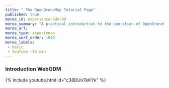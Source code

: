 ```yaml
---
title: " The OpenDroneMap Tutorial Page"
published: true
morea_id: experience-odm-09
morea_summary: "A practical introduction to the operation of OpenDroneMap"
morea_url:
morea_type: experience
morea_sort_order: 1010
morea_labels:
 - basic
 - YouTube ~19 min
---
```


### Introduction WebODM
{% include youtube.html id="c38DUn7kKYk" %}
